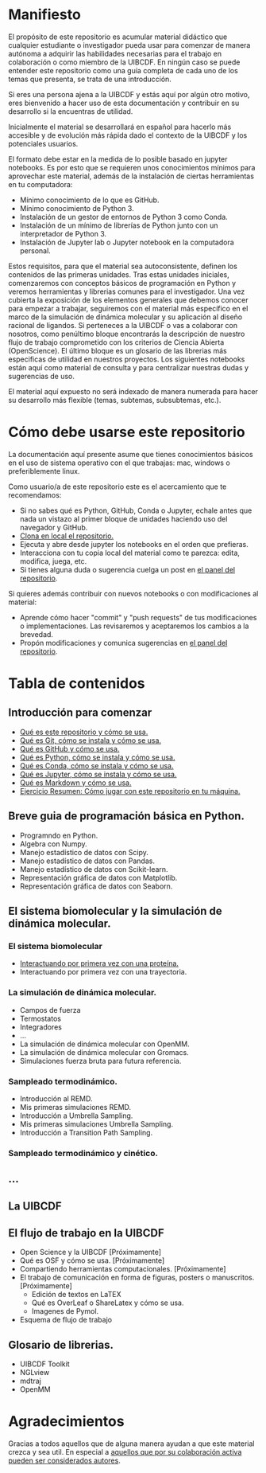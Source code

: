 # Manifiesto

El propósito de este repositorio es acumular material didáctico que cualquier estudiante o
investigador pueda usar para comenzar de manera autónoma a adquirir las habilidades necesarias
para el trabajo en colaboración o como miembro de la UIBCDF. En ningún caso se puede entender este 
repositorio como una guía completa de cada uno de los temas que presenta, se trata de una introducción.

Si eres una persona ajena a la UIBCDF y estás aquí por algún otro motivo, eres bienvenido a hacer uso de esta documentación y contribuir
en su desarrollo si la encuentras de utilidad.

Inicialmente el material se desarrollará en español para hacerlo más accesible y de evolución más
rápida dado el contexto de la UIBCDF y los potenciales usuarios.

El formato debe estar en la medida de lo posible basado en jupyter notebooks.
Es por esto que se requieren unos conocimientos mínimos para aprovechar este material, además de la
instalación de ciertas herramientas en tu computadora:

- Mínimo conocimiento de lo que es GitHub.
- Mínimo conocimiento de Python 3.
- Instalación de un gestor de entornos de Python 3 como Conda.
- Instalación de un mínimo de librerías de Python junto con un interpretador de Python 3.
- Instalación de Jupyter lab o Jupyter notebook en la computadora personal.

Estos requisitos, para que el material sea autoconsistente, definen los contenidos de las primeras unidades.
Tras estas unidades iniciales, comenzaremos con conceptos básicos de programación en Python y veremos herramientas y librerias comunes para el investigador.
Una vez cubierta la exposición de los elementos generales que debemos conocer para empezar a
trabajar, seguiremos con el material más específico en el marco de la simulación de dinámica
molecular y su aplicación al diseño racional de ligandos.
Si perteneces a la UIBCDF o vas a colaborar con nosotros, como penúltimo bloque encontrarás la
descripción de nuestro flujo de trabajo comprometido con los criterios de Ciencia Abierta
(OpenScience).
El último bloque es un glosario de las librerias más especificas de utilidad en nuestros proyectos. Los siguientes notebooks están aquí como material de consulta y para centralizar nuestras dudas y sugerencias de uso.

El material aquí expuesto no será indexado de manera numerada para hacer su desarrollo más flexible (temas, subtemas, subsubtemas, etc.).

# Cómo debe usarse este repositorio

La documentación aquí presente asume que tienes conocimientos básicos en el uso de sistema
operativo con el que trabajas: mac, windows o preferiblemente linux.

Como usuario/a de este repositorio este es el acercamiento que te recomendamos:

- Si no sabes qué es Python, GitHub, Conda o Jupyter, echale antes que nada un vistazo al primer bloque de unidades haciendo uso del navegador y GitHub.
- [Clona en local el repositorio.](https://help.github.com/articles/cloning-a-repository/)
- Ejecuta y abre desde jupyter los notebooks en el orden que prefieras.
- Interacciona con tu copia local del material como te parezca: edita, modifica, juega, etc.
- Si tienes alguna duda o sugerencia cuelga un post en [el panel del repositorio](https://github.com/uibcdf/Academia/issues).

Si quieres además contribuir con nuevos notebooks o con modificaciones al material:

- Aprende cómo hacer "commit" y "push requests" de tus modificaciones o implementaciones. Las
  revisaremos y aceptaremos los cambios a la brevedad.
- Propón modificaciones y comunica sugerencias en [el panel del repositorio](https://github.com/uibcdf/Academia/issues).

# Tabla de contenidos

## Introducción para comenzar

- [Qué es este repositorio y cómo se usa.](Introducción/Academia.ipynb)  
- [Qué es Git, cómo se instala y cómo se usa.](Introducción/Git.ipynb)       
- [Qué es GitHub y cómo se usa.](Introducción/GitHub.ipynb)     
- [Qué es Python, cómo se instala y cómo se usa.](Introducción/Python.ipynb)  
- [Qué es Conda, cómo se instala y cómo se usa.](Introducción/Conda.ipynb)  
- [Qué es Jupyter, cómo se instala y cómo se usa.](Introducción/Jupyter.ipynb)  
- [Qué es Markdown y cómo se usa.](Introducción/Markdown.ipynb)
- [Ejercicio Resumen: Cómo jugar con este repositorio en tu máquina.](Introducción/Resumen.ipynb)

## Breve guia de programación básica en Python.  

- Programndo en Python.
- Algebra con Numpy.
- Manejo estadístico de datos con Scipy.
- Manejo estadístico de datos con Pandas.
- Manejo estadístico de datos con Scikit-learn.  
- Representación gráfica de datos con Matplotlib.  
- Representación gráfica de datos con Seaborn.  


## El sistema biomolecular y la simulación de dinámica molecular.

### El sistema biomolecular

- [Interactuando por primera vez con una proteína.](https://github.com/uibcdf/Academia/blob/master/2.10-%20Interactuando%20por%20primera%20vez%20con%20una%20prote%C3%ADna.ipynb)  
- Interactuando por primera vez con una trayectoria.
  
###  La simulación de dinámica molecular.
- Campos de fuerza
- Termostatos
- Integradores
- ...
- La simulación de dinámica molecular con OpenMM.  
- La simulación de dinámica molecular con Gromacs. 
- Simulaciones fuerza bruta para futura referencia.  

### Sampleado termodinámico. 
- Introducción al REMD.  
- Mis primeras simulaciones REMD.  
- Introducción a Umbrella Sampling.  
- Mis primeras simulaciones Umbrella Sampling.  
- Introducción a Transition Path Sampling.

### Sampleado termodinámico y cinético.

## ...

## La UIBCDF
## El flujo de trabajo en la UIBCDF

- Open Science y la UIBCDF [Próximamente]
- Qué es OSF y cómo se usa. [Próximamente]
- Compartiendo herramientas computacionales. [Próximamente]
- El trabajo de comunicación en forma de figuras, posters o manuscritos.[Próximamente]
   - Edición de textos en LaTEX
   - Qué es OverLeaf o ShareLatex y cómo se usa.
   - Imagenes de Pymol.
- Esquema de flujo de trabajo


## Glosario de librerias.

- UIBCDF Toolkit  
- NGLview  
- mdtraj  
- OpenMM  

# Agradecimientos

Gracias a todos aquellos que de alguna manera ayudan a que este material crezca y sea util. En
especial a [aquellos que por su colaboración activa pueden ser considerados autores](https://github.com/uibcdf/Academia/graphs/contributors).


